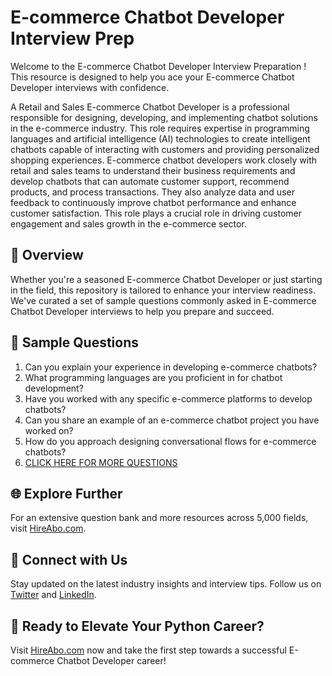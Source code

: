 # E-commerce Chatbot Developer Interview Prep

Welcome to the E-commerce Chatbot Developer Interview Preparation ! This resource is designed to help you ace your E-commerce Chatbot Developer interviews with confidence.

A Retail and Sales E-commerce Chatbot Developer is a professional responsible for designing, developing, and implementing chatbot solutions in the e-commerce industry. This role requires expertise in programming languages and artificial intelligence (AI) technologies to create intelligent chatbots capable of interacting with customers and providing personalized shopping experiences. E-commerce chatbot developers work closely with retail and sales teams to understand their business requirements and develop chatbots that can automate customer support, recommend products, and process transactions. They also analyze data and user feedback to continuously improve chatbot performance and enhance customer satisfaction. This role plays a crucial role in driving customer engagement and sales growth in the e-commerce sector.

## 🚀 Overview

Whether you're a seasoned E-commerce Chatbot Developer or just starting in the field, this repository is tailored to enhance your interview readiness. We've curated a set of sample questions commonly asked in E-commerce Chatbot Developer interviews to help you prepare and succeed.

## 📝 Sample Questions

1. Can you explain your experience in developing e-commerce chatbots?
2. What programming languages are you proficient in for chatbot development?
3. Have you worked with any specific e-commerce platforms to develop chatbots?
4. Can you share an example of an e-commerce chatbot project you have worked on?
5. How do you approach designing conversational flows for e-commerce chatbots?
6. [CLICK HERE FOR MORE QUESTIONS](https://hireabo.com/job/22_2_29/Ecommerce%20Chatbot%20Developer)

## 🌐 Explore Further

For an extensive question bank and more resources across 5,000 fields, visit [HireAbo.com](https://www.hireabo.com).

## 📱 Connect with Us

Stay updated on the latest industry insights and interview tips. Follow us on [Twitter](https://twitter.com/hireabo) and [LinkedIn](https://www.linkedin.com/in/hire-abo-3609972a8/).

## 🚀 Ready to Elevate Your Python Career?

Visit [HireAbo.com](https://www.hireabo.com) now and take the first step towards a successful E-commerce Chatbot Developer career!
